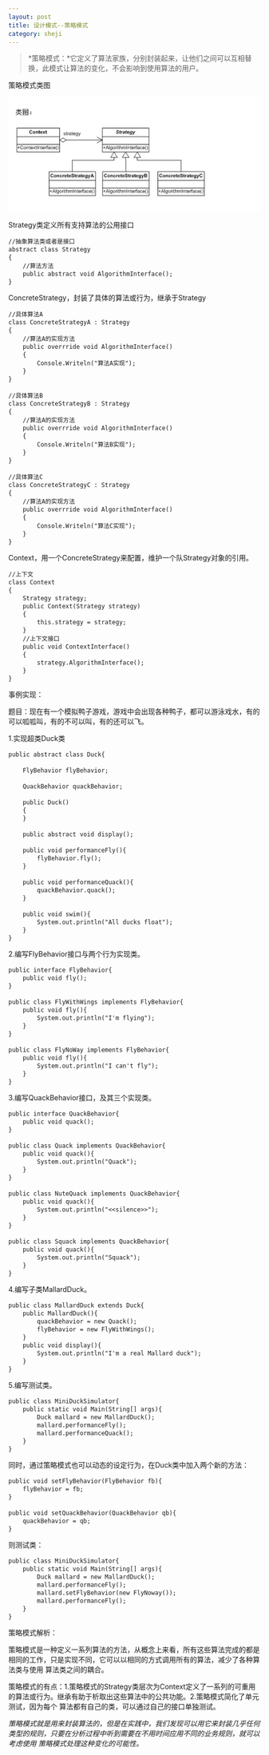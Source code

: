 ```yaml
---
layout: post
title: 设计模式--策略模式
category: sheji
---
```


>*策略模式：*它定义了算法家族，分别封装起来，让他们之间可以互相替换，此模式让算法的变化，不会影响到使用算法的用户。

策略模式类图

![image](/image/pattern_strategy/1.png )

Strategy类定义所有支持算法的公用接口

	//抽象算法类或者是接口
	abstract class Strategy
	{
		//算法方法
		public abstract void AlgorithmInterface();
	}

ConcreteStrategy，封装了具体的算法或行为，继承于Strategy
	
	//具体算法A
	class ConcreteStrategyA : Strategy
	{
		//算法A的实现方法
		public overrride void AlgorithmInterface()
		{
			Console.Writeln("算法A实现");
		}
	}

	//具体算法B
	class ConcreteStrategyB : Strategy
	{
		//算法A的实现方法
		public overrride void AlgorithmInterface()
		{
			Console.Writeln("算法B实现");
		}
	}

	//具体算法C
	class ConcreteStrategyC : Strategy
	{
		//算法A的实现方法
		public overrride void AlgorithmInterface()
		{
			Console.Writeln("算法C实现");
		}
	}

Context，用一个ConcreteStrategy来配置，维护一个队Strategy对象的引用。

	//上下文
	class Context
	{
		Strategy strategy;
		public Context(Strategy strategy)
		{
			this.strategy = strategy;
		}
		//上下文接口
		public void ContextInterface()
		{
			strategy.AlgorithmInterface();
		}
	}


事例实现：

题目：现在有一个模拟鸭子游戏，游戏中会出现各种鸭子，都可以游泳戏水，有的可以呱呱叫，有的不可以叫，有的还可以飞。

1.实现超类Duck类
	
	public abstract class Duck{

		FlyBehavior flyBehavior;

		QuackBehavior quackBehavior;

		public Duck()
		{
		}

		public abstract void display();
		
		public void performanceFly(){
			flyBehavior.fly();
		}

		public void performanceQuack(){
			quackBehavior.quack();
		}

		public void swim(){
			System.out.println("All ducks float");
		}
	}

2.编写FlyBehavior接口与两个行为实现类。

	public interface FlyBehavior{
		public void fly();
	}

	public class FlyWithWings implements FlyBehavior{
		public void fly(){
			System.out.println("I'm flying");
		}
	}

	public class FlyNoWay implements FlyBehavior{
		public void fly(){
			System.out.println("I can't fly");
		}
	}

3.编写QuackBehavior接口，及其三个实现类。

	public interface QuackBehavior{
		public void quack();
	}

	public class Quack implements QuackBehavior{
		public void quack(){
			System.out.println("Quack");
		}
	}

	public class NuteQuack implements QuackBehavior{
		public void quack(){
			System.out.println("<<silence>>");
		}
	}

	public class Squack implements QuackBehavior{
		public void quack(){
			System.out.println("Squack");
		}
	}

4.编写子类MallardDuck。

	public class MallardDuck extends Duck{
		public MallardDuck(){
			quackBehavior = new Quack();
			flyBehavior = new FlyWithWings();
		}
		public void display(){
			System.out.println("I'm a real Mallard duck");
		}
	}

5.编写测试类。

	public class MiniDuckSimulator{
		public static void Main(String[] args){
			Duck mallard = new MallardDuck();
			mallard.performanceFly();
			mallard.performanceQuack();
		}
	}

同时，通过策略模式也可以动态的设定行为，在Duck类中加入两个新的方法：
	
	public void setFlyBehavior(FlyBehavior fb){
		flyBehavior = fb;
	}

	public void setQuackBehavior(QuackBehavior qb){
		quackBehavior = qb;
	}

则测试类：

	public class MiniDuckSimulator{
		public static void Main(String[] args){
			Duck mallard = new MallardDuck();
			mallard.performanceFly();
			mallard.setFlyBehavior(new FlyNoway());
			mallard.performanceFly();
		}
	}	


策略模式解析：

策略模式是一种定义一系列算法的方法，从概念上来看，所有这些算法完成的都是相同的工作，只是实现不同，它可以以相同的方式调用所有的算法，减少了各种算法类与使用
算法类之间的耦合。

策略模式的有点：1.策略模式的Strategy类层次为Context定义了一系列的可重用的算法或行为。继承有助于析取出这些算法中的公共功能。2.策略模式简化了单元测试，因为每个
算法都有自己的类，可以通过自己的接口单独测试。

*策略模式就是用来封装算法的，但是在实践中，我们发现可以用它来封装几乎任何类型的规则，只要在分析过程中听到需要在不用时间应用不同的业务规则，就可以考虑使用
策略模式处理这种变化的可能性。*